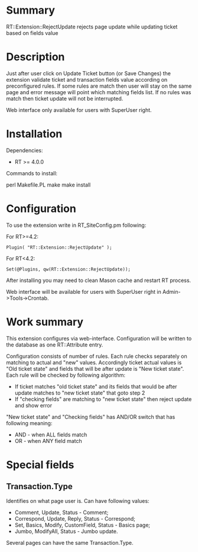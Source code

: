 # Summary

RT::Extension::RejectUpdate rejects page update while updating ticket based on fields value

# Description

Just after user click on Update Ticket button (or Save Changes) the extension validate ticket and transaction fields value according on preconfigured rules.
If some rules are match then user will stay on the same page and error message will point which matching fields list. If no rules was match then ticket update will not be interrupted.

Web interface only available for users with SuperUser right.

# Installation

Dependencies:

* RT >= 4.0.0

Commands to install:

  perl Makefile.PL
  make
  make install

# Configuration

To use the extension write in RT_SiteConfig.pm following:

For RT>=4.2:

```
Plugin( "RT::Extension::RejectUpdate" );
```

For RT<4.2:

```
Set(@Plugins, qw(RT::Extension::RejectUpdate));
```

After installing you may need to clean Mason cache and restart RT process.

Web interface will be available for users with SuperUser right in Admin->Tools->Crontab.

# Work summary

This extension configures via web-interface. Configuration will be written to the database as one RT::Attribute entry.

Configuration consists of number of rules. Each rule checks separately on matching to actual and "new" values. Accordingly ticket actual values is "Old ticket state" and fields that will be after update is "New ticket state".
Each rule will be checked by following algorithm:

* If ticket matches "old ticket state" and its fields that would be after update matches to "new ticket state" that goto step 2
* If "checking fields" are matching to "new ticket state" then reject update and show error

"New ticket state" and "Checking fields" has AND/OR switch that has following meaning:
* AND - when ALL fields match
* OR - when ANY field match

# Special fields

## Transaction.Type

Identifies on what page user is. Can have following values:

* Comment, Update, Status - Comment;
* Correspond, Update, Reply, Status - Correspond;
* Set, Basics, Modify, CustomField, Status - Basics page;
* Jumbo, ModifyAll, Status - Jumbo update.

Several pages can have the same Transaction.Type.
